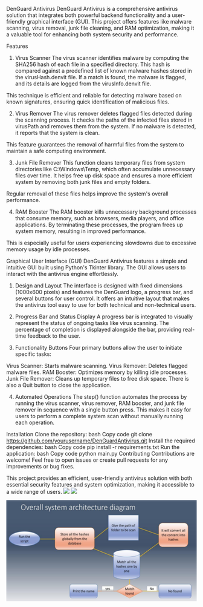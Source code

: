 DenGuard Antivirus
DenGuard Antivirus is a comprehensive antivirus solution that integrates both powerful backend functionality and a user-friendly graphical interface (GUI). This project offers features like malware scanning, virus removal, junk file cleaning, and RAM optimization, making it a valuable tool for enhancing both system security and performance.

Features
1. Virus Scanner
The virus scanner identifies malware by computing the SHA256 hash of each file in a specified directory. This hash is compared against a predefined list of known malware hashes stored in the virusHash.denvit file. If a match is found, the malware is flagged, and its details are logged from the virusInfo.denvit file.

This technique is efficient and reliable for detecting malware based on known signatures, ensuring quick identification of malicious files.

2. Virus Remover
The virus remover deletes flagged files detected during the scanning process. It checks the paths of the infected files stored in virusPath and removes them from the system. If no malware is detected, it reports that the system is clean.

This feature guarantees the removal of harmful files from the system to maintain a safe computing environment.

3. Junk File Remover
This function cleans temporary files from system directories like C:\\Windows\\Temp, which often accumulate unnecessary files over time. It helps free up disk space and ensures a more efficient system by removing both junk files and empty folders.

Regular removal of these files helps improve the system's overall performance.

4. RAM Booster
The RAM booster kills unnecessary background processes that consume memory, such as browsers, media players, and office applications. By terminating these processes, the program frees up system memory, resulting in improved performance.

This is especially useful for users experiencing slowdowns due to excessive memory usage by idle processes.

Graphical User Interface (GUI)
DenGuard Antivirus features a simple and intuitive GUI built using Python's Tkinter library. The GUI allows users to interact with the antivirus engine effortlessly.

1. Design and Layout
The interface is designed with fixed dimensions (1000x600 pixels) and features the DenGuard logo, a progress bar, and several buttons for user control. It offers an intuitive layout that makes the antivirus tool easy to use for both technical and non-technical users.

2. Progress Bar and Status Display
A progress bar is integrated to visually represent the status of ongoing tasks like virus scanning. The percentage of completion is displayed alongside the bar, providing real-time feedback to the user.

3. Functionality Buttons
Four primary buttons allow the user to initiate specific tasks:

Virus Scanner: Starts malware scanning.
Virus Remover: Deletes flagged malware files.
RAM Booster: Optimizes memory by killing idle processes.
Junk File Remover: Cleans up temporary files to free disk space.
There is also a Quit button to close the application.

4. Automated Operations
The step() function automates the process by running the virus scanner, virus remover, RAM booster, and junk file remover in sequence with a single button press. This makes it easy for users to perform a complete system scan without manually running each operation.

Installation
Clone the repository:
bash
Copy code
git clone https://github.com/yourusername/DenGuardAntivirus.git
Install the required dependencies:
bash
Copy code
pip install -r requirements.txt
Run the application:
bash
Copy code
python main.py
Contributing
Contributions are welcome! Feel free to open issues or create pull requests for any improvements or bug fixes.

This project provides an efficient, user-friendly antivirus solution with both essential security features and system optimization, making it accessible to a wide range of users.
![](https://github.com/shraddhapandey100/ProjectExhibition_2/blob/paneltime/DenGuardProject/AntiviursProject/GUI.png)
![](https://github.com/shraddhapandey100/ProjectExhibition_2/blob/paneltime/DenGuardProject/AntiviursProject/GUI_1.png)

![](https://github.com/shraddhapandey100/DenGuard/blob/paneltime/Architecture%20.png)

